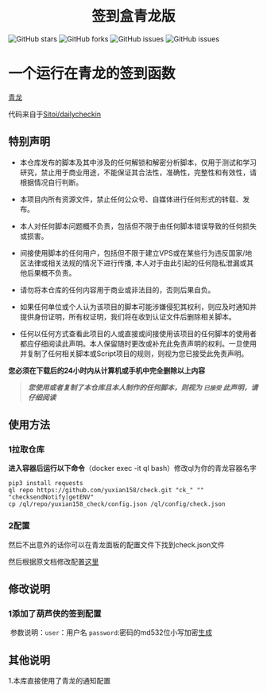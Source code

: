 <div align="center"> 
<h1 align="center">签到盒青龙版</h1>
</div>

![GitHub stars](https://img.shields.io/github/stars/yuxian158/check?style=flat-square)
![GitHub forks](https://img.shields.io/github/forks/yuxian158/check?style=flat-square)
![GitHub issues](https://img.shields.io/github/issues/yuxian158/check?style=flat-square)
![GitHub issues](https://img.shields.io/github/languages/code-size/yuxian158/check?style=flat-square)


# 一个运行在青龙的签到函数

[青龙](https://github.com/whyour/qinglong.git)

代码来自于[Sitoi/dailycheckin](https://github.com/Sitoi/dailycheckin.git)
## 特别声明

- 本仓库发布的脚本及其中涉及的任何解锁和解密分析脚本，仅用于测试和学习研究，禁止用于商业用途，不能保证其合法性，准确性，完整性和有效性，请根据情况自行判断。

- 本项目内所有资源文件，禁止任何公众号、自媒体进行任何形式的转载、发布。

- 本人对任何脚本问题概不负责，包括但不限于由任何脚本错误导致的任何损失或损害。

- 间接使用脚本的任何用户，包括但不限于建立VPS或在某些行为违反国家/地区法律或相关法规的情况下进行传播, 本人对于由此引起的任何隐私泄漏或其他后果概不负责。

- 请勿将本仓库的任何内容用于商业或非法目的，否则后果自负。

- 如果任何单位或个人认为该项目的脚本可能涉嫌侵犯其权利，则应及时通知并提供身份证明，所有权证明，我们将在收到认证文件后删除相关脚本。

- 任何以任何方式查看此项目的人或直接或间接使用该项目的任何脚本的使用者都应仔细阅读此声明。本人保留随时更改或补充此免责声明的权利。一旦使用并复制了任何相关脚本或Script项目的规则，则视为您已接受此免责声明。

**您必须在下载后的24小时内从计算机或手机中完全删除以上内容**

> ***您使用或者复制了本仓库且本人制作的任何脚本，则视为 `已接受` 此声明，请仔细阅读***

## 使用方法

### 1拉取仓库

**进入容器后运行以下命令**（docker exec -it ql bash）修改ql为你的青龙容器名字

```
pip3 install requests
ql repo https://github.com/yuxian158/check.git "ck_" "" "checksendNotify|getENV"
cp /ql/repo/yuxian158_check/config.json /ql/config/check.json
```

### 2配置

然后不出意外的话你可以在青龙面板的配置文件下找到check.json文件

然后根据原文档修改配置[这里](https://sitoi.gitee.io/dailycheckin/settings/)

## 修改说明

### 1**添加了葫芦侠的签到配置**

​	参数说明：`user`：用户名 `password`:密码的md532位小写加密[生成](https://md5jiami.bmcx.com/)

## 其他说明

1.本库直接使用了青龙的通知配置


